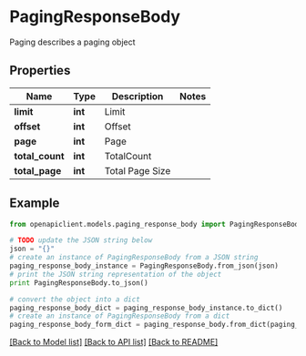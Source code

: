 # PagingResponseBody

Paging describes a paging object

## Properties
Name | Type | Description | Notes
------------ | ------------- | ------------- | -------------
**limit** | **int** | Limit | 
**offset** | **int** | Offset | 
**page** | **int** | Page | 
**total_count** | **int** | TotalCount | 
**total_page** | **int** | Total Page Size | 

## Example

```python
from openapiclient.models.paging_response_body import PagingResponseBody

# TODO update the JSON string below
json = "{}"
# create an instance of PagingResponseBody from a JSON string
paging_response_body_instance = PagingResponseBody.from_json(json)
# print the JSON string representation of the object
print PagingResponseBody.to_json()

# convert the object into a dict
paging_response_body_dict = paging_response_body_instance.to_dict()
# create an instance of PagingResponseBody from a dict
paging_response_body_form_dict = paging_response_body.from_dict(paging_response_body_dict)
```
[[Back to Model list]](../README.md#documentation-for-models) [[Back to API list]](../README.md#documentation-for-api-endpoints) [[Back to README]](../README.md)


